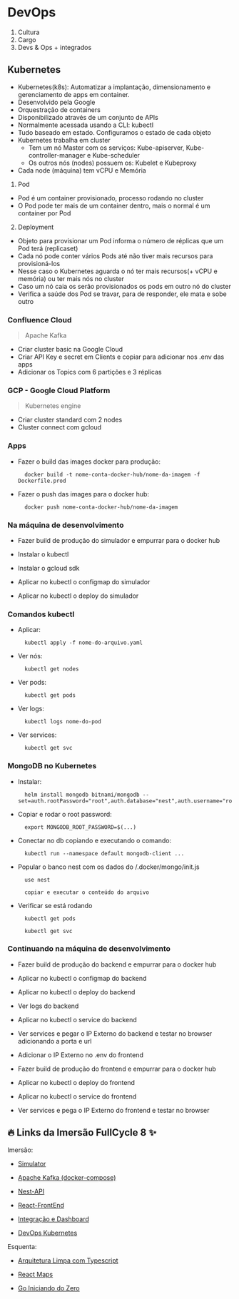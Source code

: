 # DevOps

1. Cultura
2. Cargo
3. Devs & Ops + integrados

## Kubernetes

- Kubernetes(k8s): Automatizar a implantação, dimensionamento e gerenciamento de apps em container.
- Desenvolvido pela Google
- Orquestração de containers
- Disponibilizado através de um conjunto de APIs
- Normalmente acessada usando a CLI: kubectl
- Tudo baseado em estado. Configuramos o estado de cada objeto
- Kubernetes trabalha em cluster
  - Tem um nó Master com os serviços: Kube-apiserver, Kube-controller-manager e Kube-scheduler
  - Os outros nós (nodes) possuem os: Kubelet e Kubeproxy
- Cada node (máquina) tem vCPU e Memória

1. Pod

- Pod é um container provisionado, processo rodando no cluster
- O Pod pode ter mais de um container dentro, mais o normal é um container por Pod

2. Deployment

- Objeto para provisionar um Pod informa o número de réplicas que um Pod terá (replicaset)
- Cada nó pode conter vários Pods até não tiver mais recursos para provisioná-los
- Nesse caso o Kubernetes aguarda o nó ter mais recursos(+ vCPU e memória) ou ter mais nós no cluster
- Caso um nó caia os serão provisionados os pods em outro nó do cluster
- Verifica a saúde dos Pod se travar, para de responder, ele mata e sobe outro

### Confluence Cloud

> Apache Kafka

- Criar cluster basic na Google Cloud
- Criar API Key e secret em Clients e copiar para adicionar nos .env das apps
- Adicionar os Topics com 6 partições e 3 réplicas

### GCP - Google Cloud Platform

> Kubernetes engine

- Criar cluster standard com 2 nodes
- Cluster connect com gcloud

### Apps

- Fazer o build das images docker para produção:

        docker build -t nome-conta-docker-hub/nome-da-imagem -f Dockerfile.prod

- Fazer o push das images para o docker hub:

        docker push nome-conta-docker-hub/nome-da-imagem

### Na máquina de desenvolvimento

- Fazer build de produção do simulador e empurrar para o docker hub

- Instalar o kubectl

- Instalar o gcloud sdk

- Aplicar no kubectl o configmap do simulador

- Aplicar no kubectl o deploy do simulador

### Comandos kubectl

- Aplicar:

        kubectl apply -f nome-do-arquivo.yaml

- Ver nós:

        kubectl get nodes

- Ver pods:

        kubectl get pods

- Ver logs:

        kubectl logs nome-do-pod

- Ver services:

        kubectl get svc

### MongoDB no Kubernetes

- Instalar:

        helm install mongodb bitnami/mongodb --set=auth.rootPassword="root",auth.database="nest",auth.username="root"

- Copiar e rodar o root password: 
        
        export MONGODB_ROOT_PASSWORD=$(...)

- Conectar no db copiando e executando o comando: 

        kubectl run --namespace default mongodb-client ...

- Popular o banco nest com os dados do /.docker/mongo/init.js

        use nest

        copiar e executar o conteúdo do arquivo

- Verificar se está rodando

        kubectl get pods

        kubectl get svc

### Continuando na máquina de desenvolvimento

- Fazer build de produção do backend e empurrar para o docker hub

- Aplicar no kubectl o configmap do backend

- Aplicar no kubectl o deploy do backend

- Ver logs do backend

- Aplicar no kubectl o service do backend

- Ver services e pegar o IP Externo do backend e testar no browser adicionando a porta e url

- Adicionar o IP Externo no .env do frontend

- Fazer build de produção do frontend e empurrar para o docker hub

- Aplicar no kubectl o deploy do frontend

- Aplicar no kubectl o service do frontend

- Ver services e pega o IP Externo do frontend e testar no browser

## 🔥 Links da Imersão FullCycle 8 ✨

Imersão:

- [Simulator](https://github.com/rodolfoHOk/fullcycle.imersaofsfc2/tree/main/simulator)

- [Apache Kafka (docker-compose)](https://github.com/rodolfoHOk/fullcycle.imersaofsfc2/tree/main/apache-kafka)

- [Nest-API](https://github.com/rodolfoHOk/fullcycle.imersaofsfc2/tree/main/nest-api)

- [React-FrontEnd](https://github.com/rodolfoHOk/fullcycle.imersaofsfc2/tree/main/react-frontend)

- [Integração e Dashboard](https://github.com/rodolfoHOk/fullcycle.imersaofsfc2/tree/main/kafka-with-connect)

- [DevOps Kubernetes](https://github.com/rodolfoHOk/fullcycle.imersaofsfc2/tree/main/k8s)

Esquenta: 

- [Arquitetura Limpa com Typescript](https://github.com/rodolfoHOk/fullcycle.typescrit-clean-arch)

- [React Maps](https://github.com/rodolfoHOk/fullcycle.react-maps)

- [Go Iniciando do Zero](https://github.com/rodolfoHOk/fullcycle.go-init-from-zero)
